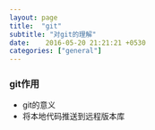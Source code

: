 ```yaml
---
layout: page
title:  "git"
subtitle: "对git的理解"
date:    2016-05-20 21:21:21 +0530
categories: ["general"]
---
```


### git作用 
- git的意义
 - 将本地代码推送到远程版本库 

